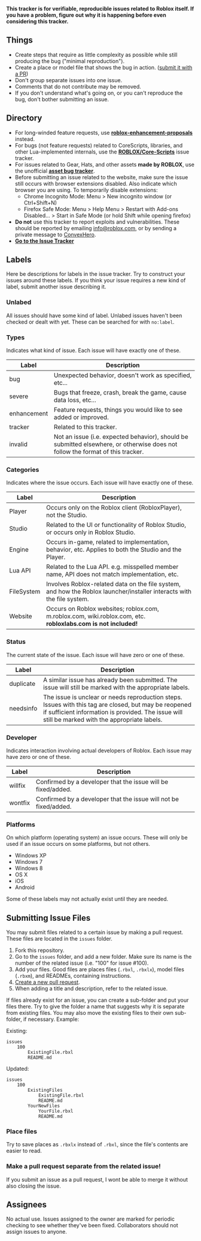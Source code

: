 **This tracker is for verifiable, reproducible issues related to Roblox itself. If you have a problem, figure out why it is happening before even considering this tracker.**

## Things

- Create steps that require as little complexity as possible while still producing the bug ("minimal reproduction").
- Create a place or model file that shows the bug in action. ([submit it with a PR](#submitting-issue-files))
- Don't group separate issues into one issue.
- Comments that do not contribute may be removed.
- If you don't understand what's going on, or you can't reproduce the bug, don't bother submitting an issue.

## Directory

- For long-winded feature requests, use **[roblox-enhancement-proposals](https://github.com/RobloxLabs/roblox-enhancement-proposals)** instead.
- For bugs (not feature requests) related to CoreScripts, libraries, and other Lua-implemented internals, use the **[ROBLOX/Core-Scripts](https://github.com/ROBLOX/Core-Scripts)** issue tracker.
- For issues related to Gear, Hats, and other assets **made by ROBLOX**, use the unofficial **[asset bug tracker](https://github.com/matthewdean/roblox-asset-bug-tracker)**.
- Before submitting an issue related to the website, make sure the issue still occurs with browser extensions disabled. Also indicate which browser you are using. To temporarily disable extensions:
	- Chrome Incognito Mode: Menu > New incognito window (or Ctrl+Shift+N)
	- Firefox Safe Mode: Menu > Help Menu > Restart with Add-ons Disabled... > Start in Safe Mode (or hold Shift while opening firefox)
- **Do not** use this tracker to report exploits and vulnerabilities. These should be reported by emailing info@roblox.com, or by sending a private message to [ConvexHero](http://www.roblox.com/User.aspx?id=66766775).
- **[Go to the Issue Tracker](https://github.com/Anaminus/roblox-bug-tracker/issues)**

## Labels

Here be descriptions for labels in the issue tracker. Try to construct your issues around these labels. If you think your issue requires a new kind of label, submit another issue describing it.

### Unlabed

All issues should have some kind of label. Unlabed issues haven't been checked or dealt with yet. These can be searched for with `no:label`.

### Types

Indicates what kind of issue. Each issue will have exactly one of these.

Label       | Description
------------|------------
bug         | Unexpected behavior, doesn't work as specified, etc...
severe      | Bugs that freeze, crash, break the game, cause data loss, etc...
enhancement | Feature requests, things you would like to see added or improved.
tracker     | Related to this tracker.
invalid     | Not an issue (i.e. expected behavior), should be submitted elsewhere, or otherwise does not follow the format of this tracker.

### Categories

Indicates where the issue occurs. Each issue will have exactly one of these.

Label      | Description
-----------|------------
Player     | Occurs only on the Roblox client (RobloxPlayer), not the Studio.
Studio     | Related to the UI or functionality of Roblox Studio, or occurs only in Roblox Studio.
Engine     | Occurs in-game, related to implementation, behavior, etc. Applies to both the Studio and the Player.
Lua API    | Related to the Lua API. e.g. misspelled member name, API does not match implementation, etc.
FileSystem | Involves Roblox-related data on the file system, and how the Roblox launcher/installer interacts with the file system.
Website    | Occurs on Roblox websites; roblox.com, m.roblox.com, wiki.roblox.com, etc. **robloxlabs.com is not included!**

### Status

The current state of the issue. Each issue will have zero or one of these.

Label     | Description
----------|------------
duplicate | A similar issue has already been submitted. The issue will still be marked with the appropriate labels.
needsinfo | The issue is unclear or needs reproduction steps. Issues with this tag are closed, but may be reopened if sufficient information is provided. The issue will still be marked with the appropriate labels.

### Developer

Indicates interaction involving actual developers of Roblox. Each issue may have zero or one of these.

Label   | Description
--------|------------
willfix | Confirmed by a developer that the issue will be fixed/added.
wontfix | Confirmed by a developer that the issue will not be fixed/added.

### Platforms

On which platform (operating system) an issue occurs. These will only be used if an issue occurs on some platforms, but not others.

- Windows XP
- Windows 7
- Windows 8
- OS X
- iOS
- Android

Some of these labels may not actually exist until they are needed.

## Submitting Issue Files

You may submit files related to a certain issue by making a pull request.
These files are located in the `issues` folder.

1. Fork this repository.
2. Go to the `issues` folder, and add a new folder. Make sure its name is the
   number of the related issue (i.e. "100" for issue #100).
3. Add your files. Good files are places files (`.rbxl`, `.rbxlx`), model
   files (`.rbxm`), and READMEs, containing instructions.
4. [Create a new pull request](https://help.github.com/articles/creating-a-pull-request).
5. When adding a title and description, refer to the related issue.

If files already exist for an issue, you can create a sub-folder and put your
files there. Try to give the folder a name that suggests why it is separate
from existing files. You may also move the existing files to their own sub-
folder, if necessary. Example:

Existing:

	issues
		100
			ExistingFile.rbxl
			README.md

Updated:

	issues
		100
			ExistingFiles
				ExistingFile.rbxl
				README.md
			YourNewFiles
				YourFile.rbxl
				README.md

### Place files

Try to save places as `.rbxlx` instead of `.rbxl`, since the file's contents
are easier to read.

### Make a pull request separate from the related issue!

If you submit an issue as a pull request, I wont be able to merge it without
also closing the issue.

## Assignees

No actual use. Issues assigned to the owner are marked for periodic checking
to see whether they've been fixed. Collaborators should not assign issues to
anyone.
